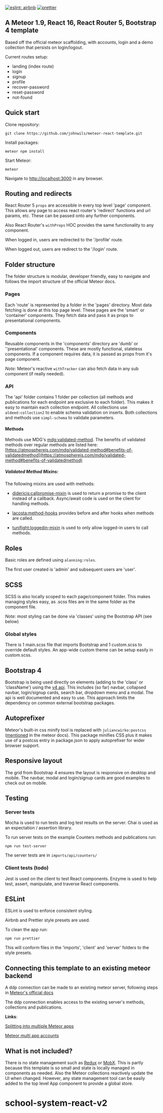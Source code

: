 [![eslint: airbnb](https://img.shields.io/badge/eslint-airbnb-blue.svg)](https://github.com/airbnb/javascript)
[![prettier](https://img.shields.io/badge/-prettier-ff69b4.svg)](https://github.com/prettier/prettier)
## A Meteor 1.9, React 16, React Router 5, Bootstrap 4 template

Based off the official meteor scaffolding, with accounts, login and a demo collection that persists on login/logout.

Current routes setup:

- landing (index route)
- login
- signup
- profile
- recover-password
- reset-password
- not-found

## Quick start
Clone repository:
```
git clone https://github.com/johnwils/meteor-react-template.git
```
Install packages:
```
meteor npm install
```
Start Meteor:
```
meteor
```

Navigate to [http://localhost:3000](http://localhost:3000) in any browser.


## Routing and redirects
React Router 5 `props` are accessible in every top level 'page' component. This allows any page to access react router's 'redirect' functions and url params, etc. These can be passed onto any further components.

Also React Router's `withProps` HOC provides the same functionality to any component.

When logged in, users are redirected to the '/profile' route.

When logged out, users are redirect to the '/login' route.

## Folder structure

The folder structure is modular, developer friendly, easy to navigate and follows the import structure of the official Meteor docs.

### Pages
Each 'route' is represented by a folder in the 'pages' directory. Most data fetching is done at this top page level. These pages are the 'smart' or 'container' components. They fetch data and pass it as props to presentational components.

### Components
Reusable components in the 'components' directory are 'dumb' or ''presentational' components. These are mostly functional, stateless components. If a component requires data, it is passed as props from it's page component.

*Note:* Meteor's reactive `withTracker` can also fetch data in any sub component (if really needed).

### API
The 'api' folder contains 1 folder per collection (all methods and publications for each endpoint are exclusive to each folder). This makes it easy to maintain each collection endpoint. All collections use `aldeed:collection2` to enable schema validation on inserts. Both collections and methods use `simpl-schema` to validate parameters.

#### Methods
Methods use MDG's [mdg:validated-method](https://atmospherejs.com/mdg/validated-method). The benefits of validated methods over regular methods are listed here: [https://atmospherejs.com/mdg/validated-method#benefits-of-validatedmethod](https://atmospherejs.com/mdg/validated-method#benefits-of-validatedmethod)

##### Validated Method Mixins:

The following mixins are used with methods:

- [didericis:callpromise-mixin](https://atmospherejs.com/didericis/callpromise-mixin) is used to return a promise to the client instead of a callback. Async/await code is used on the client for handling methods.

- [lacosta:method-hooks](https://atmospherejs.com/lacosta/method-hooks) provides before and after hooks when methods are called.

- [tunifight:loggedin-mixin](https://atmospherejs.com/tunifight/loggedin-mixin) is used to only allow logged-in users to call methods.

## Roles
Basic roles are defined using `alanning:roles`.

The first user created is 'admin' and subsequent users are 'user'.

## SCSS
SCSS is also locally scoped to each page/component folder. This makes managing styles easy, as .scss files are in the same folder as the component file.

*Note:* most styling can be done via 'classes' using the Bootstrap API (see below)

### Global styles
There is 1 main.scss file that imports Bootstrap and 1 custom.scss to override default styles. An app-wide custom theme can be setup easily in custom.scss.
## Bootstrap 4
Bootstrap is being used directly on elements (adding to the 'class' or 'className') using the [v4 api](https://getbootstrap.com/docs/4.0/components/buttons/). This includes (so far) navbar, collapsed navbar, login/signup cards, search bar, dropdown menu and a modal. The api is well documented and easy to use. This approach limits the dependency on common external bootstrap packages.

## Autoprefixer
Meteor's built-in css minify tool is replaced with `juliancwirko:postcss` ([mentioned](https://guide.meteor.com/build-tool.html#postcss) in the meteor docs). This package minifies CSS plus it makes use of a postcss entry in package.json to apply autoprefixer for wider browser support.

## Responsive layout
The grid from Bootstrap 4 ensures the layout is responsive on desktop and mobile. The navbar, modal and login/signup cards are good examples to check out on mobile.

## Testing

### Server tests
Mocha is used to run tests and log test results on the server.
Chai is used as an expectation / assertion library.

To run server tests on the example Counters methods and publications run:

```
npm run test-server
```

The server tests are in `imports/api/counters/`

### Client tests (todo)
Jest is used on the client to test React components.
Enzyme is used to help test, assert, manipulate, and traverse React components.

## ESLint

ESLint is used to enforce consistent styling.

Airbnb and Prettier style presets are used.

To clean the app run:
```
npm run prettier
```

This will conform files in the 'imports', 'client' and 'server' folders to the style presets.

## Connecting this template to an existing meteor backend
A ddp connection can be made to an existing meteor server, following steps in [Meteor's official docs](https://docs.meteor.com/api/connections.html#DDP-connect)

The ddp connection enables access to the existing server's methods, collections and publications.

**Links**:

[Splitting into multiple Meteor apps](https://guide.meteor.com/structure.html#splitting-your-app)

[Meteor multi app accounts](https://github.com/tmeasday/multi-app-accounts)

<!-- **npm packages added**:

- @babel/runtime (updated to work with latest meteor)
- bcrypt
- meteor-node-stubs
- prop-types
- react
- react-dom
- react-router-dom
- autoprefixer
- prettier
- bootstrap
- simpl-schema
- recompose
- jest

**Meteor packages added**:

- react-meteor-data       (provides HOCs to fetch data reactively from collections using `withTracker`)
- accounts-password
- alanning:roles
- mdg:validated-method
- aldeed:collection2@3.0.0
- matb33:collection-hooks
- msavin:mongol
- fourseven:scss          (sass/css support in .scss files)
- juliancwirko:postcss    (enables autoprefxer)
- browser-policy          (restrict allowed origins for added security)
- fortawesome:fontawesome (icons)
- mizzao:user-status -->

## What is not included?
There is no state management such as [Redux](https://github.com/reactjs/redux) or [MobX](https://github.com/mobxjs/mobx). This is partly because this template is so small and state is locally managed in components as needed. Also the Meteor collections reactively update the UI when changed. However, any state management tool can be easily added to the top level App component to provide a global store.
# school-system-react-v2
